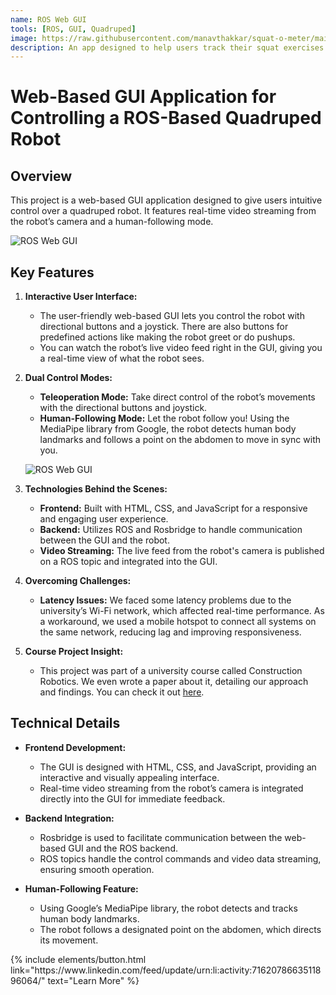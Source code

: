```yaml
---
name: ROS Web GUI 
tools: [ROS, GUI, Quadruped]
image: https://raw.githubusercontent.com/manavthakkar/squat-o-meter/main/screenshot.png
description: An app designed to help users track their squat exercises . It offers real-time feedback and voice notifications, making it a convenient tool for monitoring squat workouts.
---
```

# Web-Based GUI Application for Controlling a ROS-Based Quadruped Robot

## Overview

This project is a web-based GUI application designed to give users intuitive control over a quadruped robot. It features real-time video streaming from the robot’s camera and a human-following mode.

![ROS Web GUI](https://manavthakkar.github.io/assets/images/web-gui.png)

## Key Features

1. **Interactive User Interface:**
   - The user-friendly web-based GUI lets you control the robot with directional buttons and a joystick. There are also buttons for predefined actions like making the robot greet or do pushups.
   - You can watch the robot’s live video feed right in the GUI, giving you a real-time view of what the robot sees.

2. **Dual Control Modes:**
   - **Teleoperation Mode:** Take direct control of the robot’s movements with the directional buttons and joystick.
   - **Human-Following Mode:** Let the robot follow you! Using the MediaPipe library from Google, the robot detects human body landmarks and follows a point on the abdomen to move in sync with you.

   ![ROS Web GUI](https://manavthakkar.github.io/assets/images/rectangle.jpg)

3. **Technologies Behind the Scenes:**
   - **Frontend:** Built with HTML, CSS, and JavaScript for a responsive and engaging user experience.
   - **Backend:** Utilizes ROS and Rosbridge to handle communication between the GUI and the robot.
   - **Video Streaming:** The live feed from the robot's camera is published on a ROS topic and integrated into the GUI.

4. **Overcoming Challenges:**
   - **Latency Issues:** We faced some latency problems due to the university’s Wi-Fi network, which affected real-time performance. As a workaround, we used a mobile hotspot to connect all systems on the same network, reducing lag and improving responsiveness.

5. **Course Project Insight:**
   - This project was part of a university course called Construction Robotics. We even wrote a paper about it, detailing our approach and findings. You can check it out [here](https://drive.google.com/file/d/1J3n438PW5EqMj7WWqf7FyHSNZ-YNkqSv/view?usp=drive_link).

## Technical Details

- **Frontend Development:**
  - The GUI is designed with HTML, CSS, and JavaScript, providing an interactive and visually appealing interface.
  - Real-time video streaming from the robot’s camera is integrated directly into the GUI for immediate feedback.

- **Backend Integration:**
  - Rosbridge is used to facilitate communication between the web-based GUI and the ROS backend.
  - ROS topics handle the control commands and video data streaming, ensuring smooth operation.

- **Human-Following Feature:**
  - Using Google’s MediaPipe library, the robot detects and tracks human body landmarks.
  - The robot follows a designated point on the abdomen, which directs its movement.

<p class="text-center">
{% include elements/button.html link="https://www.linkedin.com/feed/update/urn:li:activity:7162078663511896064/" text="Learn More" %}
</p>